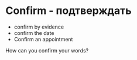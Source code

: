 # Confirm - подтверждать




- confirm by evidence
- confirm the date
- Confirm an appointment

How can you confirm your words?